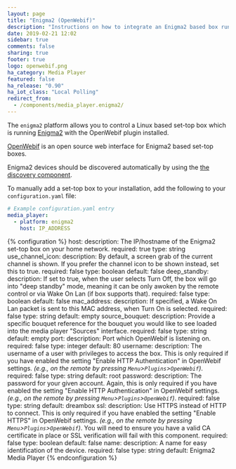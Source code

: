 ```yaml
---
layout: page
title: "Enigma2 (OpenWebif)"
description: "Instructions on how to integrate an Enigma2 based box running OpenWebif into Home Assistant."
date: 2019-02-21 12:02
sidebar: true
comments: false
sharing: true
footer: true
logo: openwebif.png
ha_category: Media Player
featured: false
ha_release: "0.90"
ha_iot_class: "Local Polling"
redirect_from:
  - /components/media_player.enigma2/
---
```


The `enigma2` platform allows you to control a Linux based set-top box which is running [Enigma2](https://github.com/oe-alliance/oe-alliance-enigma2) with the OpenWebif plugin installed.

[OpenWebif](https://github.com/E2OpenPlugins/e2openplugin-OpenWebif) is an open source web interface for Enigma2 based set-top boxes.

Enigma2 devices should be discovered automatically by using the [the discovery component](/components/discovery/).

To manually add a set-top box to your installation, add the following to your `configuration.yaml` file:

```yaml
# Example configuration.yaml entry
media_player:
  - platform: enigma2
    host: IP_ADDRESS
```

{% configuration %}
  host:
    description: The IP/hostname of the Enigma2 set-top box on your home network.
    required: true
    type: string
  use_channel_icon:
    description: By default, a screen grab of the current channel is shown. If you prefer the channel icon to be shown instead, set this to true.
    required: false
    type: boolean
    default: false
  deep_standby:
    description: If set to true, when the user selects Turn Off, the box will go into "deep standby" mode, meaning it can be only awoken by the remote control or via Wake On Lan (if box supports that).
    required: false
    type: boolean
    default: false
  mac_address:
    description: If specified, a Wake On Lan packet is sent to this MAC address, when Turn On is selected.
    required: false
    type: string
    default: empty
  source_bouquet:
    description: Provide a specific bouquet reference for the bouquet you would like to see loaded into the media player "Sources" interface.
    required: false
    type: string
    default: empty
  port:
    description: Port which OpenWebif is listening on.
    required: false
    type: integer
    default: 80
  username:
    description: The username of a user with privileges to access the box. This is only required if you have enabled the setting "Enable HTTP Authentication" in OpenWebif settings. _(e.g., on the remote by pressing `Menu`>`Plugins`>`OpenWebif`)_.
    required: false
    type: string
    default: root
  password:
    description: The password for your given account. Again, this is only required if you have enabled the setting "Enable HTTP Authentication" in OpenWebif settings. _(e.g., on the remote by pressing `Menu`>`Plugins`>`OpenWebif`)_.
    required: false
    type: string
    default: dreambox
  ssl:
    description: Use HTTPS instead of HTTP to connect. This is only required if you have enabled the setting "Enable HTTPS" in OpenWebif settings. _(e.g., on the remote by pressing `Menu`>`Plugins`>`OpenWebif`)_. You will need to ensure you have a valid CA certificate in place or SSL verification will fail with this component.
    required: false
    type: boolean
    default: false
  name:
    description: A name for easy identification of the device.
    required: false
    type: string
    default: Enigma2 Media Player
{% endconfiguration %}
